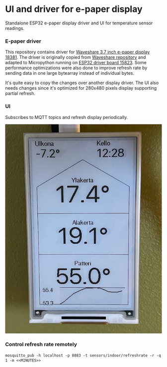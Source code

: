# UI and driver for e-paper display

Standalone ESP32 e-paper display driver and UI for temperature sensor readings.

### E-paper driver

This repository contains driver for [Waveshare 3.7 inch e-paper display 18381](https://www.waveshare.com/3.7inch-e-paper.htm). 
The driver is originally copied from [Waveshare repository](https://github.com/waveshare/e-Paper/blob/master/RaspberryPi_JetsonNano/python/lib/waveshare_epd/epd3in7.py) 
and adapted to Micropython running on [ESP32 driver board 15823](https://www.waveshare.com/e-Paper-ESP32-Driver-Board.htm). Some performance optimizations
were also done to improve refresh rate by sending data in one large bytearray instead of individual bytes.

It's quite easy to copy the changes over another display driver. The UI also needs changes since it's optimized for 280x480 pixels display supporting partial refresh.

### UI

Subscribes to MQTT topics and refresh display periodically.

![screenshot](https://github.com/skarppi/smart-home-playbooks/raw/main/micropython/e-paper/screenshot.jpeg "Screenshot")

### Control refresh rate remotely

```
mosquitto_pub -h localhost -p 8883 -t sensors/indoor/refreshrate -r -q 1 -m <<MINUTES>>
```
